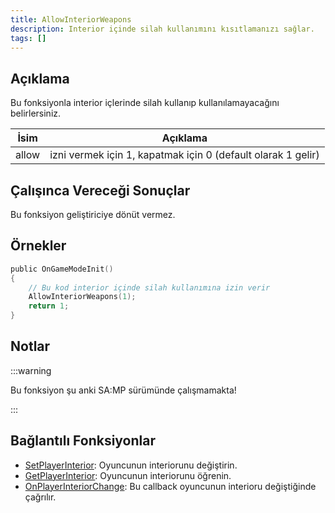 ```yaml
---
title: AllowInteriorWeapons
description: Interior içinde silah kullanımını kısıtlamanızı sağlar.
tags: []
---
```


## Açıklama

Bu fonksiyonla interior içlerinde silah kullanıp kullanılamayacağını belirlersiniz.

| İsim                                | Açıklama                                                                                               |
| ----------------------------------- | ------------------------------------------------------------------------------------------------------ |
| allow                               | izni vermek için 1, kapatmak için 0  (default olarak 1 gelir)                                          |

## Çalışınca Vereceği Sonuçlar

Bu fonksiyon geliştiriciye dönüt vermez.

## Örnekler

```c
public OnGameModeInit()
{
    // Bu kod interior içinde silah kullanımına izin verir
    AllowInteriorWeapons(1);
    return 1;
}
```

## Notlar

:::warning

Bu fonksiyon şu anki SA:MP sürümünde çalışmamakta!

:::

## Bağlantılı Fonksiyonlar

- [SetPlayerInterior](SetPlayerInterior.md): Oyuncunun interiorunu değiştirin.
- [GetPlayerInterior](SetPlayerInterior.md): Oyuncunun interiorunu öğrenin.
- [OnPlayerInteriorChange](../callbacks/OnPlayerInteriorChange.md): Bu callback oyuncunun interioru değiştiğinde çağrılır.
